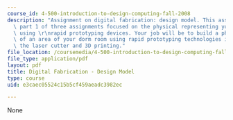 ```yaml
---
course_id: 4-500-introduction-to-design-computing-fall-2008
description: "Assignment on digital fabrication: design model. This assignment is\
  \ part 1 of three assignments focused on the physical representing your CAD models\
  \ using \r\nrapid prototyping devices. Your job will be to build a physical model\
  \ of an area of your dorm room using rapid prototyping technologies in this case\
  \ the laser cutter and 3D printing."
file_location: /coursemedia/4-500-introduction-to-design-computing-fall-2008/e3caec05524c15b5cf459aeadc3982ec_assn7.pdf
file_type: application/pdf
layout: pdf
title: Digital Fabrication - Design Model
type: course
uid: e3caec05524c15b5cf459aeadc3982ec

---
```

None